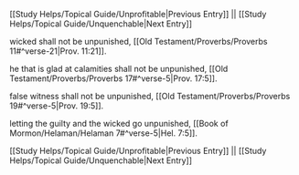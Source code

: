 [[Study Helps/Topical Guide/Unprofitable|Previous Entry]]  ||  [[Study Helps/Topical Guide/Unquenchable|Next Entry]]

 wicked shall not be unpunished, [[Old Testament/Proverbs/Proverbs 11#^verse-21|Prov. 11:21]].

 he that is glad at calamities shall not be unpunished, [[Old Testament/Proverbs/Proverbs 17#^verse-5|Prov. 17:5]].

 false witness shall not be unpunished, [[Old Testament/Proverbs/Proverbs 19#^verse-5|Prov. 19:5]].

 letting the guilty and the wicked go unpunished, [[Book of Mormon/Helaman/Helaman 7#^verse-5|Hel. 7:5]].

[[Study Helps/Topical Guide/Unprofitable|Previous Entry]]  ||  [[Study Helps/Topical Guide/Unquenchable|Next Entry]]